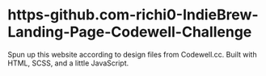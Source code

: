 # https-github.com-richi0-IndieBrew-Landing-Page-Codewell-Challenge
Spun up this website according to design files from Codewell.cc. Built with HTML, SCSS, and a little JavaScript.
